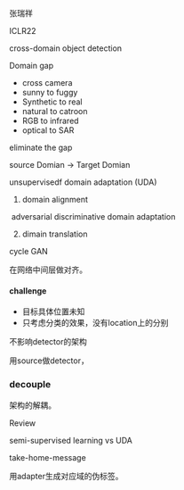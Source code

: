 张瑞祥



ICLR22



cross-domain object detection

Domain gap

- cross camera
- sunny to fuggy
- Synthetic to real
- natural to catroon
- RGB to infrared
- optical to SAR

eliminate the gap

source Domian -> Target Domian 

unsupervisedf domain adaptation (UDA)



1. domain alignment

​	adversarial discriminative domain adaptation

2. dimain translation

cycle GAN



在网络中间层做对齐。

#### challenge

- 目标具体位置未知
- 只考虑分类的效果，没有location上的分别



不影响detector的架构

用source做detector， 



### decouple

架构的解耦。



Review



semi-supervised learning vs UDA





take-home-message

用adapter生成对应域的伪标签。

